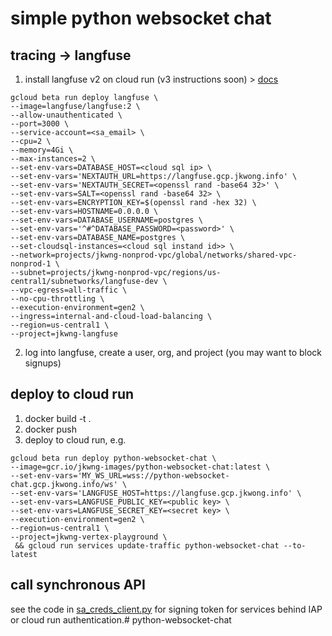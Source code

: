 # simple python websocket chat

## tracing -> langfuse

1. install langfuse v2 on cloud run (v3 instructions soon) > [docs](https://langfuse.com/self-hosting/v2/deployment-guide#google-cloud-platform-cloud-run--cloud-sql)

```
gcloud beta run deploy langfuse \
--image=langfuse/langfuse:2 \
--allow-unauthenticated \
--port=3000 \
--service-account=<sa_email> \
--cpu=2 \
--memory=4Gi \
--max-instances=2 \
--set-env-vars=DATABASE_HOST=<cloud sql ip> \
--set-env-vars='NEXTAUTH_URL=https://langfuse.gcp.jkwong.info' \
--set-env-vars='NEXTAUTH_SECRET=<openssl rand -base64 32>' \
--set-env-vars=SALT=<openssl rand -base64 32> \
--set-env-vars=ENCRYPTION_KEY=$(openssl rand -hex 32) \
--set-env-vars=HOSTNAME=0.0.0.0 \
--set-env-vars=DATABASE_USERNAME=postgres \
--set-env-vars='^#^DATABASE_PASSWORD=<password>' \
--set-env-vars=DATABASE_NAME=postgres \
--set-cloudsql-instances=<cloud sql instand id>> \
--network=projects/jkwng-nonprod-vpc/global/networks/shared-vpc-nonprod-1 \
--subnet=projects/jkwng-nonprod-vpc/regions/us-central1/subnetworks/langfuse-dev \
--vpc-egress=all-traffic \
--no-cpu-throttling \
--execution-environment=gen2 \
--ingress=internal-and-cloud-load-balancing \
--region=us-central1 \
--project=jkwng-langfuse
```

2. log into langfuse, create a user, org, and project (you may want to block signups)


## deploy to cloud run

1. docker build -t <your repo> .
2. docker push <your repo>
3. deploy to cloud run, e.g.

```
gcloud beta run deploy python-websocket-chat \
--image=gcr.io/jkwng-images/python-websocket-chat:latest \
--set-env-vars='MY_WS_URL=wss://python-websocket-chat.gcp.jkwong.info/ws' \
--set-env-vars='LANGFUSE_HOST=https://langfuse.gcp.jkwong.info' \
--set-env-vars=LANGFUSE_PUBLIC_KEY=<public key> \
--set-env-vars=LANGFUSE_SECRET_KEY=<secret key> \
--execution-environment=gen2 \
--region=us-central1 \
--project=jkwng-vertex-playground \
 && gcloud run services update-traffic python-websocket-chat --to-latest
```

## call synchronous API

see the code in [sa_creds_client.py](sa_creds_client.py) for signing token for services behind IAP or cloud run authentication.# python-websocket-chat
